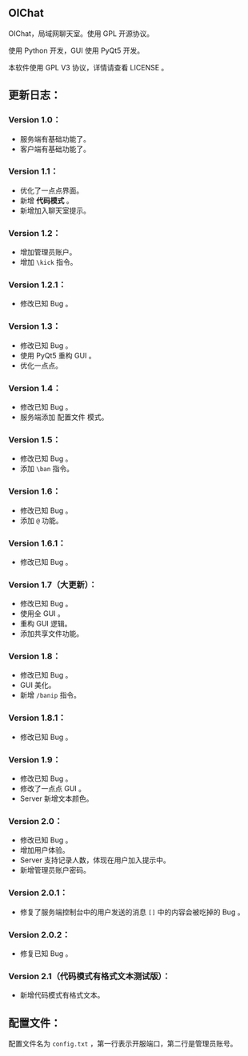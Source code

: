 ﻿## **OIChat**

OIChat，局域网聊天室。使用 GPL 开源协议。

使用 Python 开发，GUI 使用 PyQt5 开发。

本软件使用 GPL V3 协议，详情请查看 LICENSE 。

## **更新日志：**

### **Version 1.0：**

* 服务端有基础功能了。
* 客户端有基础功能了。

### **Version 1.1：**

* 优化了一点点界面。
* 新增 **代码模式** 。
* 新增加入聊天室提示。

### **Version 1.2：**

* 增加管理员账户。
* 增加 `\kick` 指令。

### **Version 1.2.1：**

* 修改已知 Bug 。

### **Version 1.3：**

* 修改已知 Bug 。
* 使用 PyQt5 重构 GUI 。
* 优化一点点。

### **Version 1.4：**

* 修改已知 Bug 。
* 服务端添加 配置文件 模式。

### **Version 1.5：**

* 修改已知 Bug 。
* 添加 `\ban` 指令。

### **Version 1.6：**

* 修改已知 Bug 。
* 添加 `@` 功能。

### **Version 1.6.1：**

* 修改已知 Bug 。

### **Version 1.7（大更新）：**

* 修改已知 Bug 。
* 使用全 GUI 。
* 重构 GUI 逻辑。
* 添加共享文件功能。

### **Version 1.8：**

* 修改已知 Bug 。
* GUI 美化。
* 新增 `/banip` 指令。

### **Version 1.8.1：**

* 修改已知 Bug 。

### **Version 1.9：**

* 修改已知 Bug 。
* 修改了一点点 GUI 。
* Server 新增文本颜色。

### **Version 2.0：**

* 修改已知 Bug 。
* 增加用户体验。
* Server 支持记录人数，体现在用户加入提示中。
* 新增管理员账户密码。

### **Version 2.0.1：**

* 修复了服务端控制台中的用户发送的消息 `[]` 中的内容会被吃掉的 Bug 。

### **Version 2.0.2：**

* 修复已知 Bug 。

### **Version 2.1（代码模式有格式文本测试版）：**

* 新增代码模式有格式文本。

## **配置文件：**

配置文件名为 `config.txt` ，第一行表示开服端口，第二行是管理员账号。
